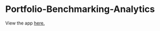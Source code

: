 # Portfolio-Benchmarking-Analytics

View the app <a href = https://share.streamlit.io/greeneconome/portfolio-benchmarking-analytics/main/benchmarking_metrics.py target = "_blank">here.</a>